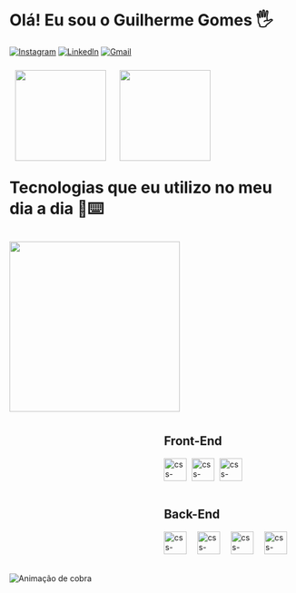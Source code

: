 # Olá! Eu sou o Guilherme Gomes 🖐️

<!-- 
[![Site](https://img.shields.io/website?label=GGAPROGRAMER.COM.BR&style=for-the-badge&url=https://www.ggaprogramer.com.br/)](https://www.ggaprogramer.com.br)
-->
[![Instagram](https://img.shields.io/badge/Instagram-E4405F?style=for-the-badge&logo=instagram&logoColor=white)](https://www.instagram.com/ggaprogramer/)
[![Linkedln](https://img.shields.io/badge/LinkedIn-0077B5?style=for-the-badge&logo=linkedin&logoColor=white)](https://www.linkedin.com/in/guilherme-andrade-34aa01180/)
[![Gmail](https://img.shields.io/badge/Gmail-D14836?style=for-the-badge&logo=gmail&logoColor=white)](guiorganization@gmail.com)
<!-- 
[![TikTok](https://img.shields.io/badge/TikTok-000000?style=for-the-badge&logo=tiktok&logoColor=white)]()
[![Youtube](https://img.shields.io/badge/YouTube-FF0000?style=for-the-badge&logo=youtube&logoColor=white)]()
-->
<div style="display: inline-block">
  <img height="160em" style="margin: 10px" src="https://github-readme-stats-git-masterrstaa-rickstaa.vercel.app/api?username=Gui11452&show_icons=true&theme=radical"/>
  <img height="160em" style="margin: 10px" src="https://github-readme-stats-git-masterrstaa-rickstaa.vercel.app/api/top-langs/?username=Gui11452&layout=compact&langs_count=16&theme=great-gatsby"/>
</div>


<h1 style="margin: 20px 20px 20px 0;"> Tecnologias que eu utilizo no meu dia a dia 🏅⌨️ </h1>

<div style="display: inline-block; margin-bottom: 20px">
    <img width="300px" src="https://gifs.eco.br/wp-content/uploads/2022/11/gifs-de-programador-29.gif" style="margin: 10px 50px 10px 0; float: left;">
    <div style="float: right;">
        <h2> Front-End </h2>
        <img align="center" height="40" width="40" style="margin-right: 5px" alt="css-icon" src="https://user-images.githubusercontent.com/101659943/212215945-abbec634-aa00-4d1e-b4f1-4f7d26a0ee95.png">
        <img align="center" height="40" width="40" style="margin-right: 5px" alt="css-icon" src="https://user-images.githubusercontent.com/101659943/212216059-73af6b91-f797-4d1c-9f6a-f51f57d7b10c.png">
        <img align="center" height="40"  width="40" style="margin-right: 5px" alt="css-icon" src="https://user-images.githubusercontent.com/101659943/212216166-80b4ea6f-64b7-4421-ad52-fe5fc64a1185.png">
        <br><br>
        <h2> Back-End </h2>
        <img align="center" height="40" width="40" style="margin-right: 15px" alt="css-icon" src="https://user-images.githubusercontent.com/101659943/212215818-83df71ac-af1d-4bb8-a733-562849a22a9a.png">
        <img align="center" height="40" width="40" style="margin-right: 15px"alt="css-icon" src="https://user-images.githubusercontent.com/101659943/212216338-8ac84416-54d2-41f4-8530-bc4a76f3164e.png">
        <img align="center" height="40" width="40" style="margin-right: 15px"alt="css-icon" src="https://user-images.githubusercontent.com/101659943/212216638-ca57ba77-d48c-45ff-995f-618fcdd61016.png">
        <img align="center" height="40" width="40" style="margin-right: 15px"alt="css-icon" src="https://user-images.githubusercontent.com/101659943/212216730-a5dda999-e2e0-4efc-9cf8-e3b40188abcb.png">
    </div>
</div>

![ Animação de cobra ](https://github.com/Gui11452/Gui11452/blob/output/github-contribution-grid-snake.svg)
